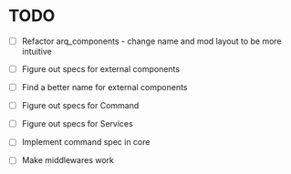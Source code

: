 # TODO
- [ ] Refactor arq_components - change name and mod layout to be more intuitive

- [ ] Figure out specs for external components
- [ ] Find a better name for external components 

- [ ] Figure out specs for Command
- [ ] Figure out specs for Services

- [ ] Implement command spec in core

- [ ] Make middlewares work

